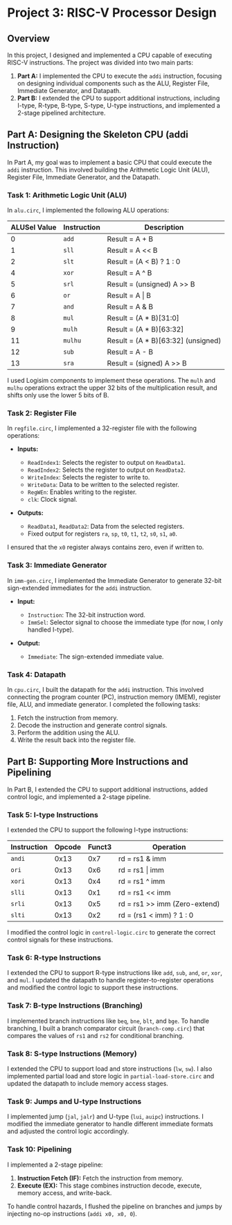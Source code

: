 # Project 3: RISC-V Processor Design

## Overview

In this project, I designed and implemented a CPU capable of executing RISC-V instructions. The project was divided into two main parts:

1. **Part A:** I implemented the CPU to execute the `addi` instruction, focusing on designing individual components such as the ALU, Register File, Immediate Generator, and Datapath.
2. **Part B:** I extended the CPU to support additional instructions, including I-type, R-type, B-type, S-type, U-type instructions, and implemented a 2-stage pipelined architecture.

## Part A: Designing the Skeleton CPU (addi Instruction)

In Part A, my goal was to implement a basic CPU that could execute the `addi` instruction. This involved building the Arithmetic Logic Unit (ALU), Register File, Immediate Generator, and the Datapath.

### Task 1: Arithmetic Logic Unit (ALU)

In `alu.circ`, I implemented the following ALU operations:

| ALUSel Value | Instruction | Description |
|--------------|-------------|-------------|
| 0            | `add`       | Result = A + B |
| 1            | `sll`       | Result = A << B |
| 2            | `slt`       | Result = (A < B) ? 1 : 0 |
| 4            | `xor`       | Result = A ^ B |
| 5            | `srl`       | Result = (unsigned) A >> B |
| 6            | `or`        | Result = A \| B |
| 7            | `and`       | Result = A & B |
| 8            | `mul`       | Result = (A * B)[31:0] |
| 9            | `mulh`      | Result = (A * B)[63:32] |
| 11           | `mulhu`     | Result = (A * B)[63:32] (unsigned) |
| 12           | `sub`       | Result = A - B |
| 13           | `sra`       | Result = (signed) A >> B |

I used Logisim components to implement these operations. The `mulh` and `mulhu` operations extract the upper 32 bits of the multiplication result, and shifts only use the lower 5 bits of B.

### Task 2: Register File

In `regfile.circ`, I implemented a 32-register file with the following operations:

- **Inputs:**
  - `ReadIndex1`: Selects the register to output on `ReadData1`.
  - `ReadIndex2`: Selects the register to output on `ReadData2`.
  - `WriteIndex`: Selects the register to write to.
  - `WriteData`: Data to be written to the selected register.
  - `RegWEn`: Enables writing to the register.
  - `clk`: Clock signal.

- **Outputs:**
  - `ReadData1`, `ReadData2`: Data from the selected registers.
  - Fixed output for registers `ra`, `sp`, `t0`, `t1`, `t2`, `s0`, `s1`, `a0`.

I ensured that the `x0` register always contains zero, even if written to.

### Task 3: Immediate Generator

In `imm-gen.circ`, I implemented the Immediate Generator to generate 32-bit sign-extended immediates for the `addi` instruction.

- **Input:**
  - `Instruction`: The 32-bit instruction word.
  - `ImmSel`: Selector signal to choose the immediate type (for now, I only handled I-type).

- **Output:**
  - `Immediate`: The sign-extended immediate value.

### Task 4: Datapath

In `cpu.circ`, I built the datapath for the `addi` instruction. This involved connecting the program counter (PC), instruction memory (IMEM), register file, ALU, and immediate generator. I completed the following tasks:

1. Fetch the instruction from memory.
2. Decode the instruction and generate control signals.
3. Perform the addition using the ALU.
4. Write the result back into the register file.

## Part B: Supporting More Instructions and Pipelining

In Part B, I extended the CPU to support additional instructions, added control logic, and implemented a 2-stage pipeline.

### Task 5: I-type Instructions

I extended the CPU to support the following I-type instructions:

| Instruction | Opcode | Funct3 | Operation |
|-------------|--------|--------|-----------|
| `andi`      | 0x13   | 0x7    | rd = rs1 & imm |
| `ori`       | 0x13   | 0x6    | rd = rs1 \| imm |
| `xori`      | 0x13   | 0x4    | rd = rs1 ^ imm |
| `slli`      | 0x13   | 0x1    | rd = rs1 << imm |
| `srli`      | 0x13   | 0x5    | rd = rs1 >> imm (Zero-extend) |
| `slti`      | 0x13   | 0x2    | rd = (rs1 < imm) ? 1 : 0 |

I modified the control logic in `control-logic.circ` to generate the correct control signals for these instructions.

### Task 6: R-type Instructions

I extended the CPU to support R-type instructions like `add`, `sub`, `and`, `or`, `xor`, and `mul`. I updated the datapath to handle register-to-register operations and modified the control logic to support these instructions.

### Task 7: B-type Instructions (Branching)

I implemented branch instructions like `beq`, `bne`, `blt`, and `bge`. To handle branching, I built a branch comparator circuit (`branch-comp.circ`) that compares the values of `rs1` and `rs2` for conditional branching.

### Task 8: S-type Instructions (Memory)

I extended the CPU to support load and store instructions (`lw`, `sw`). I also implemented partial load and store logic in `partial-load-store.circ` and updated the datapath to include memory access stages.

### Task 9: Jumps and U-type Instructions

I implemented jump (`jal`, `jalr`) and U-type (`lui`, `auipc`) instructions. I modified the immediate generator to handle different immediate formats and adjusted the control logic accordingly.

### Task 10: Pipelining

I implemented a 2-stage pipeline:

1. **Instruction Fetch (IF):** Fetch the instruction from memory.
2. **Execute (EX):** This stage combines instruction decode, execute, memory access, and write-back.

To handle control hazards, I flushed the pipeline on branches and jumps by injecting no-op instructions (`addi x0, x0, 0`).
